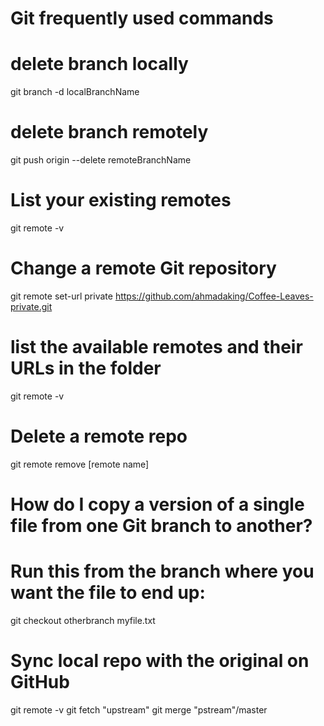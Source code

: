 # Git frequently used commands

# delete branch locally
git branch -d localBranchName

# delete branch remotely
git push origin --delete remoteBranchName


# List your existing remotes
git remote -v

# Change a remote Git repository
git remote set-url private https://github.com/ahmadaking/Coffee-Leaves-private.git

# list the available remotes and their URLs in the folder
git remote -v

# Delete a remote repo
git remote remove [remote name]



# How do I copy a version of a single file from one Git branch to another?
# Run this from the branch where you want the file to end up:
git checkout otherbranch myfile.txt

# Sync local repo with the original on GitHub 
git remote -v
git fetch "upstream"
git merge "pstream"/master
